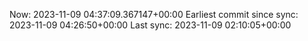 Now: 2023-11-09 04:37:09.367147+00:00 Earliest commit since sync: 2023-11-09 04:26:50+00:00 Last sync: 2023-11-09 02:10:05+00:00
